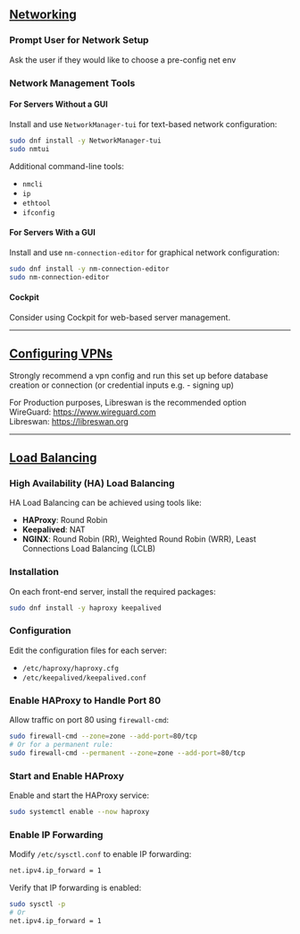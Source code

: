 ## [Networking](https://docs.oracle.com/en/operating-systems/oracle-linux/9/network/)

### Prompt User for Network Setup
Ask the user if they would like to choose a pre-config net env

### Network Management Tools

#### For Servers Without a GUI
Install and use `NetworkManager-tui` for text-based network configuration:
```bash
sudo dnf install -y NetworkManager-tui
sudo nmtui
```

Additional command-line tools:
- `nmcli`
- `ip`
- `ethtool`
- `ifconfig`

#### For Servers With a GUI
Install and use `nm-connection-editor` for graphical network configuration:
```bash
sudo dnf install -y nm-connection-editor
sudo nm-connection-editor
```

#### Cockpit
Consider using Cockpit for web-based server management.

---

## [Configuring VPNs](https://docs.oracle.com/en/operating-systems/oracle-linux/vpn/)
Strongly recommend a vpn config and run this set up before database creation or connection (or credential inputs e.g. - signing up) 

For Production purposes, Libreswan is the recommended option \
WireGuard: https://www.wireguard.com \
Libreswan: https://libreswan.org 

---

## [Load Balancing](https://docs.oracle.com/en/operating-systems/oracle-linux/9/balancing/index.html#documentation-license)

### High Availability (HA) Load Balancing
HA Load Balancing can be achieved using tools like:
- **HAProxy**: Round Robin
- **Keepalived**: NAT
- **NGINX**: Round Robin (RR), Weighted Round Robin (WRR), Least Connections Load Balancing (LCLB)

### Installation
On each front-end server, install the required packages:
```bash
sudo dnf install -y haproxy keepalived
```

### Configuration
Edit the configuration files for each server:
- `/etc/haproxy/haproxy.cfg`
- `/etc/keepalived/keepalived.conf`

### Enable HAProxy to Handle Port 80
Allow traffic on port 80 using `firewall-cmd`:
```bash
sudo firewall-cmd --zone=zone --add-port=80/tcp
# Or for a permanent rule:
sudo firewall-cmd --permanent --zone=zone --add-port=80/tcp
```

### Start and Enable HAProxy
Enable and start the HAProxy service:
```bash
sudo systemctl enable --now haproxy
```

### Enable IP Forwarding
Modify `/etc/sysctl.conf` to enable IP forwarding:
```bash
net.ipv4.ip_forward = 1
```

Verify that IP forwarding is enabled:
```bash
sudo sysctl -p
# Or
net.ipv4.ip_forward = 1
```
